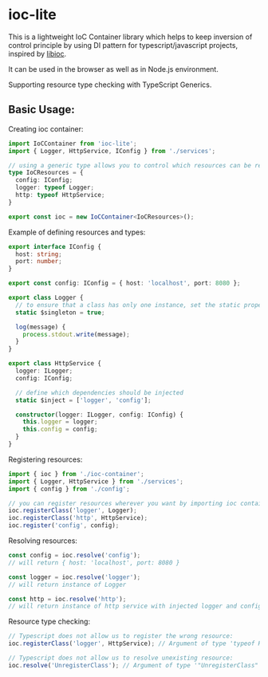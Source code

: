 # ioc-lite
This is a lightweight IoC Container library which helps to keep inversion of control principle by using DI pattern for typescript/javascript projects, inspired by [libioc](https://www.npmjs.com/package/libioc).

It can be used in the browser as well as in Node.js environment.

Supporting resource type checking with TypeScript Generics.

## Basic Usage:
Creating ioc container:
```typescript
import IoCContainer from 'ioc-lite';
import { Logger, HttpService, IConfig } from './services';

// using a generic type allows you to control which resources can be registered.
type IoCResources = {
  config: IConfig;
  logger: typeof Logger;
  http: typeof HttpService;
}

export const ioc = new IoCContainer<IoCResources>();
```

Example of defining resources and types:
```typescript
export interface IConfig {
  host: string;
  port: number;
}

export const config: IConfig = { host: 'localhost', port: 8080 };

export class Logger {
  // to ensure that a class has only one instance, set the static property $singleton to true
  static $singleton = true;

  log(message) {
    process.stdout.write(message);
  }
}

export class HttpService {
  logger: ILogger;
  config: IConfig;

  // define which dependencies should be injected
  static $inject = ['logger', 'config'];

  constructor(logger: ILogger, config: IConfig) {
    this.logger = logger;
    this.config = config;
  }
}
```

Registering resources:
```typescript
import { ioc } from './ioc-container';
import { Logger, HttpService } from './services';
import { config } from './config';

// you can register resources wherever you want by importing ioc container which we created above
ioc.registerClass('logger', Logger);
ioc.registerClass('http', HttpService);
ioc.register('config', config);
```

Resolving resources:
```typescript
const config = ioc.resolve('config');
// will return { host: 'localhost', port: 8080 }

const logger = ioc.resolve('logger');
// will return instance of Logger

const http = ioc.resolve('http');
// will return instance of http service with injected logger and config resources
```

Resource type checking:
```typescript
// Typescript does not allow us to register the wrong resource:
ioc.registerClass('logger', HttpService); // Argument of type 'typeof HttpService' is not assignable to parameter of type 'typeof Logger'.

// Typescript does not allow us to resolve unexisting resource:
ioc.resolve('UnregisterClass'); // Argument of type '"UnregisterClass"' is not assignable to parameter of type 'keyof IoCResources'.'
```